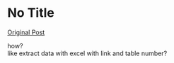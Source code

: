 # No Title

[Original Post](https://discourse.onlinedegree.iitm.ac.in/t/168449/38)

<p>how?<br>
like extract data with excel with link and table number?</p>